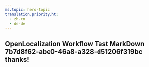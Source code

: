 ```yaml
---
ms.topic: hero-topic
translation.priority.ht: 
  - zh-cn
  - de-de
---
```

## OpenLocalization Workflow Test MarkDown 7b7d8f62-abe0-46a8-a328-d51206f319bc thanks!
